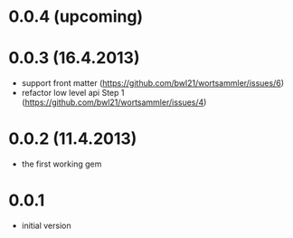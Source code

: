 
# 0.0.4 (upcoming)

# 0.0.3 (16.4.2013)

-	support front matter (https://github.com/bwl21/wortsammler/issues/6)
-	refactor low level api Step 1 (https://github.com/bwl21/wortsammler/issues/4)

# 0.0.2 (11.4.2013)

-   the first working gem

# 0.0.1 

-	initial version